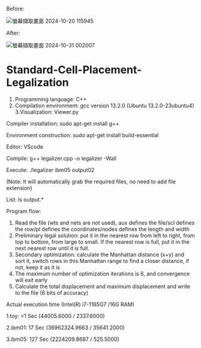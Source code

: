 Before:

![螢幕擷取畫面 2024-10-20 115945](https://github.com/user-attachments/assets/e86c14be-5c36-40e9-b40f-b5056a3e2dbf)

After:

![螢幕擷取畫面 2024-10-31 002007](https://github.com/user-attachments/assets/81cf49c0-386b-4f7a-ac10-cbf86db08eba)

# Standard-Cell-Placement-Legalization

1. Programming language: C++
2. Compilation environment: gcc version 13.2.0 (Ubuntu 13.2.0-23ubuntu4)
3.Visualization: Viewer.py

Compiler installation: sudo apt-get install g++

Environment construction: sudo apt-get install build-essential

Editor: VScode

Compile: g++ legalizer.cpp -o legalizer -Wall

Execute: ./legalizer ibm05 output02

 (Note: It will automatically grab the required files, no need to add file extension)
 
List: ls output.*



Program flow:
1. Read the file (wts and nets are not used), aux defines the file/scl defines the row/pl defines the coordinates/nodes defines the length and width
2. Preliminary legal solution: put it in the nearest row from left to right, from top to bottom, from large to small. If the nearest row is full, put it in the next nearest row until it is full.
3. Secondary optimization: calculate the Manhattan distance (x+y) and sort it, switch rows in this Manhattan range to find a closer distance, if not, keep it as it is
4. The maximum number of optimization iterations is 6, and convergence will exit early
5. Calculate the total displacement and maximum displacement and write to the file (6 bits of accuracy)

Actual execution time (Intel(R) i7-1165G7 /16G RAM)

1.toy: <1 Sec (44005.6000 / 2337.6000)

2.ibm01: 17 Sec (36962324.9663 / 35641.2000)

3.ibm05: 127 Sec (2224209.8687 / 525.5000)
